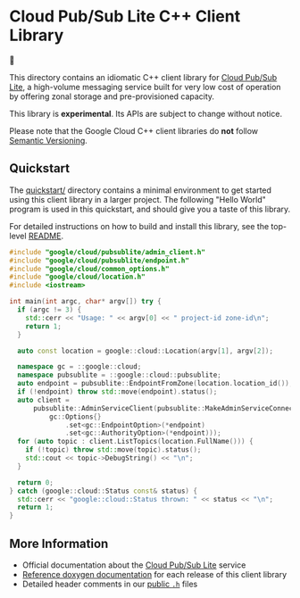 # Cloud Pub/Sub Lite C++ Client Library

:construction:

This directory contains an idiomatic C++ client library for
[Cloud Pub/Sub Lite][cloud-service-root], a high-volume messaging service built
for very low cost of operation by offering zonal storage and pre-provisioned
capacity.

This library is **experimental**. Its APIs are subject to change without notice.

Please note that the Google Cloud C++ client libraries do **not** follow
[Semantic Versioning](https://semver.org/).

## Quickstart

The [quickstart/](quickstart/README.md) directory contains a minimal environment
to get started using this client library in a larger project. The following
"Hello World" program is used in this quickstart, and should give you a taste of
this library.

For detailed instructions on how to build and install this library, see the
top-level [README](/README.md#building-and-installing).

<!-- inject-quickstart-start -->

```cc
#include "google/cloud/pubsublite/admin_client.h"
#include "google/cloud/pubsublite/endpoint.h"
#include "google/cloud/common_options.h"
#include "google/cloud/location.h"
#include <iostream>

int main(int argc, char* argv[]) try {
  if (argc != 3) {
    std::cerr << "Usage: " << argv[0] << " project-id zone-id\n";
    return 1;
  }

  auto const location = google::cloud::Location(argv[1], argv[2]);

  namespace gc = ::google::cloud;
  namespace pubsublite = ::google::cloud::pubsublite;
  auto endpoint = pubsublite::EndpointFromZone(location.location_id());
  if (!endpoint) throw std::move(endpoint).status();
  auto client =
      pubsublite::AdminServiceClient(pubsublite::MakeAdminServiceConnection(
          gc::Options{}
              .set<gc::EndpointOption>(*endpoint)
              .set<gc::AuthorityOption>(*endpoint)));
  for (auto topic : client.ListTopics(location.FullName())) {
    if (!topic) throw std::move(topic).status();
    std::cout << topic->DebugString() << "\n";
  }

  return 0;
} catch (google::cloud::Status const& status) {
  std::cerr << "google::cloud::Status thrown: " << status << "\n";
  return 1;
}
```

<!-- inject-quickstart-end -->

## More Information

- Official documentation about the [Cloud Pub/Sub Lite][cloud-service-docs]
  service
- [Reference doxygen documentation][doxygen-link] for each release of this
  client library
- Detailed header comments in our [public `.h`][source-link] files

[cloud-service-docs]: https://cloud.google.com/pubsub/lite/docs
[cloud-service-root]: https://cloud.google.com/pubsub/lite
[doxygen-link]: https://cloud.google.com/cpp/docs/reference/pubsublite/latest/
[source-link]: https://github.com/googleapis/google-cloud-cpp/tree/main/google/cloud/pubsublite
